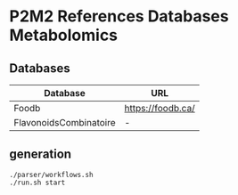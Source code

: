 # P2M2 References Databases Metabolomics

## Databases

| Database | URL |
| ------ | ----- | 
| Foodb   | https://foodb.ca/ | 
| FlavonoidsCombinatoire | - | 

## generation 

```
./parser/workflows.sh
./run.sh start
```
